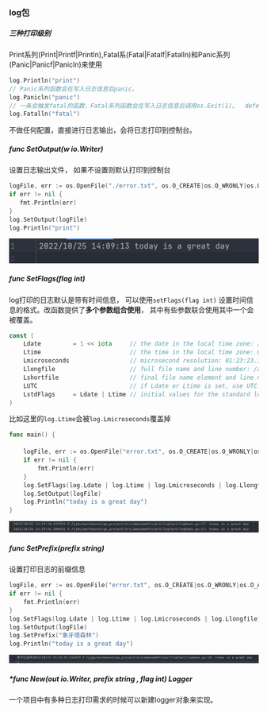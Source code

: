 ### log包

##### 三种打印级别

Print系列(Print|Printf|Println),Fatal系(Fatal|Fatalf|Fatalln)和Panic系列(Panic|Panicf|Panicln)来使用

```go
log.Println("print")
// Panic系列函数会在写入日志信息后panic。
log.Panicln("panic")
// 一条会触发fatal的函数，Fatal系列函数会在写入日志信息后调用os.Exit(1)。  defer不会执行。
log.Fatalln("fatal")
```

不做任何配置，直接进行日志输出，会将日志打印到控制台。

##### func SetOutput(w io.Writer)

设置日志输出文件， 如果不设置则默认打印到控制台

```go
logFile, err := os.OpenFile("./error.txt", os.O_CREATE|os.O_WRONLY|os.O_APPEND, 0644)
if err != nil {
   fmt.Println(err)
}
log.SetOutput(logFile)
log.Println("print")
```

![content](log包打印日志.assets/content.png) 

##### func SetFlags(flag int)

log打印的日志默认是带有时间信息， 可以使用`setFlags(flag int)` 设置时间信息的格式。改函数提供了**多个参数组合使用**， 其中有些参数联合使用其中一个会被覆盖。

```go
const (
	Ldate         = 1 << iota     // the date in the local time zone: 2009/01/23
	Ltime                         // the time in the local time zone: 01:23:23
	Lmicroseconds                 // microsecond resolution: 01:23:23.123123.  assumes Ltime.
	Llongfile                     // full file name and line number: /a/b/c/d.go:23
	Lshortfile                    // final file name element and line number: d.go:23. overrides Llongfile
	LUTC                          // if Ldate or Ltime is set, use UTC rather than the local time zone
	LstdFlags     = Ldate | Ltime // initial values for the standard logger
)
```

比如这里的`log.Ltime`会被`log.Lmicroseconds`覆盖掉

```go
func main() {

	logFile, err := os.OpenFile("error.txt", os.O_CREATE|os.O_WRONLY|os.O_APPEND, 0644)
	if err != nil {
		fmt.Println(err)
	}
	log.SetFlags(log.Ldate | log.Ltime | log.Lmicroseconds | log.Llongfile)
	log.SetOutput(logFile)
	log.Println("today is a great day")
}
```

![content](log包打印日志.assets/content-1666679627468-2.png) 

##### func SetPrefix(prefix string) 

设置打印日志的前缀信息

```go
logFile, err := os.OpenFile("error.txt", os.O_CREATE|os.O_WRONLY|os.O_APPEND, 0644)
if err != nil {
	fmt.Println(err)
}
log.SetFlags(log.Ldate | log.Ltime | log.Lmicroseconds | log.Llongfile)
log.SetOutput(logFile)
log.SetPrefix("象牙塔森林")
log.Println("today is a great day")
```

![content](log包打印日志.assets/content-1666679661973-4.png) 

##### **func  New(out io.Writer, prefix  string , flag  int)   *Logger** 

一个项目中有多种日志打印需求的时候可以新建logger对象来实现。